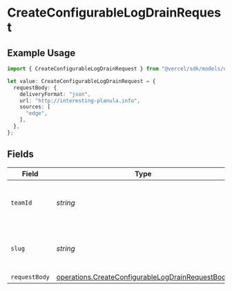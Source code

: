 # CreateConfigurableLogDrainRequest

## Example Usage

```typescript
import { CreateConfigurableLogDrainRequest } from "@vercel/sdk/models/operations";

let value: CreateConfigurableLogDrainRequest = {
  requestBody: {
    deliveryFormat: "json",
    url: "http://interesting-planula.info",
    sources: [
      "edge",
    ],
  },
};
```

## Fields

| Field                                                                                                                | Type                                                                                                                 | Required                                                                                                             | Description                                                                                                          |
| -------------------------------------------------------------------------------------------------------------------- | -------------------------------------------------------------------------------------------------------------------- | -------------------------------------------------------------------------------------------------------------------- | -------------------------------------------------------------------------------------------------------------------- |
| `teamId`                                                                                                             | *string*                                                                                                             | :heavy_minus_sign:                                                                                                   | The Team identifier to perform the request on behalf of.                                                             |
| `slug`                                                                                                               | *string*                                                                                                             | :heavy_minus_sign:                                                                                                   | The Team slug to perform the request on behalf of.                                                                   |
| `requestBody`                                                                                                        | [operations.CreateConfigurableLogDrainRequestBody](../../models/operations/createconfigurablelogdrainrequestbody.md) | :heavy_minus_sign:                                                                                                   | N/A                                                                                                                  |